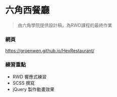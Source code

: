 # 六角西餐廳
>由六角學院提供設計稿，為RWD課程的最終作業

### 網頁
https://groenwen.github.io/HexRestaurant/

### 練習重點
* RWD 響應式練習
* SCSS 撰寫
* jQuery 製作動畫效果

